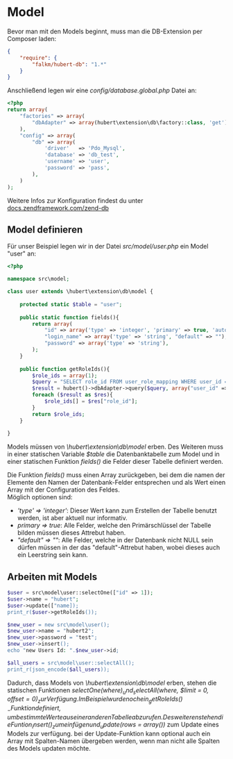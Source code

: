 # Model

Bevor man mit den Models beginnt, muss man die DB-Extension per Composer laden:
```json
{
    "require": {
        "falkm/hubert-db": "1.*"
    }
}
```

Anschließend legen wir eine _config/database.global.php_ Datei an:
```php
<?php
return array(
    "factories" => array(
        "dbAdapter" => array(hubert\extension\db\factory::class, 'get')
    ), 
    "config" => array(
        "db" => array(
            'driver'   => 'Pdo_Mysql',
            'database' => 'db_test',
            'username' => 'user',
            'password' => 'pass',
        ),
    )
);
```

Weitere Infos zur Konfiguration findest du unter [docs.zendframework.com/zend-db](https://docs.zendframework.com/zend-db/)

## Model definieren

Für unser Beispiel legen wir in der Datei _src/model/user.php_ ein Model "user" an:

```php
<?php

namespace src\model;

class user extends \hubert\extension\db\model {
    
    protected static $table = "user";
     
    public static function fields(){
        return array(
            "id" => array('type' => 'integer', 'primary' => true, 'autoincrement' => true),
            "login_name" => array('type' => 'string', "default" => ""),
            "password" => array('type' => 'string'),
        );
    }
    
    public function getRoleIds(){
        $role_ids = array(1);
        $query = "SELECT role_id FROM user_role_mapping WHERE user_id = :user_id";
        $result = hubert()->dbAdapter->query($query, array("user_id" => $this->id));
        foreach ($result as $res){
            $role_ids[] = $res["role_id"];
        }
        return $role_ids;
    }
    
}
```

Models müssen von _\hubert\extension\db\model_ erben. Des Weiteren muss in einer statischen Variable _$table_ die Datenbanktabelle zum Model und in einer statischen Funktion _fields()_ die Felder dieser Tabelle definiert werden.    

Die Funktion _fields()_ muss einen Array zurückgeben, bei dem die namen der Elemente den Namen der Datenbank-Felder entsprechen und als Wert einen Array mit der Configuration des Feldes.   
Möglich optionen sind:
- _'type' => 'integer'_: Dieser Wert kann zum Erstellen der Tabelle benutzt werden, ist aber aktuell nur informativ.
- _primary => true_: Alle Felder, welche den Primärschlüssel der Tabelle bilden müssen dieses Attrebut haben.
- _"default" => ""_: Alle Felder, welche in der Datenbank nicht NULL sein dürfen müssen in der das "default"-Attrebut haben, wobei dieses auch ein Leerstring sein kann.

## Arbeiten mit Models

```php
$user = src\model\user::selectOne(["id" => 1]);
$user->name = "hubert";
$user->update(["name]);
print_r($user->getRoleIds());

$new_user = new src\model\user();
$new_user->name = "hubert2";
$new_user->password = "test";
$new_user->insert();
echo "new Users Id: ".$new_user->id;

$all_users = src\model\user::selectAll();
print_r(json_encode($all_users));
```

Dadurch, dass Models von _\hubert\extension\db\model_ erben, stehen die statischen Funktionen _selectOne($where)_ und _selectAll($where, $limit = 0, $offset = 0)_ zur Verfügung. Im Beispiel wurde noch ein _getRoleIds()_-Funktion definiert, um bestimmte Werte aus einer anderen Tabelle ab zu rufen.
Des weiteren stehen die Funtion _insert()_ zum einfügen und _update($rows = array())_ zum Update eines Models zur verfügung. bei der Update-Funktion kann optional auch ein Array mit Spalten-Namen übergeben werden, wenn man nicht alle Spalten des Models updaten möchte.